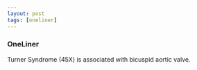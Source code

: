 ```yaml
---
layout: post
tags: [oneliner]
---
```



### OneLiner

Turner Syndrome (45X) is associated with bicuspid aortic valve.
